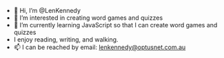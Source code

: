 - 👋 Hi, I’m @LenKennedy
- 👀 I’m interested in creating word games and quizzes
- 🌱 I’m currently learning JavaScript so that I can create word games and quizzes
- I enjoy reading, writing, and walking.
- 📫 I can be reached by email: lenkennedy@optusnet.com.au

<!---
LenKennedy/LenKennedy is a ✨ special ✨ repository because its `README.md` (this file) appears on your GitHub profile.
You can click the Preview link to take a look at your changes.
--->
